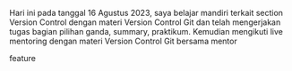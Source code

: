 Hari ini pada tanggal 16 Agustus 2023, saya belajar mandiri terkait section Version Control dengan materi Version Control Git dan telah mengerjakan tugas bagian pilihan ganda, summary, praktikum. Kemudian mengikuti live mentoring dengan materi Version Control Git bersama mentor

feature